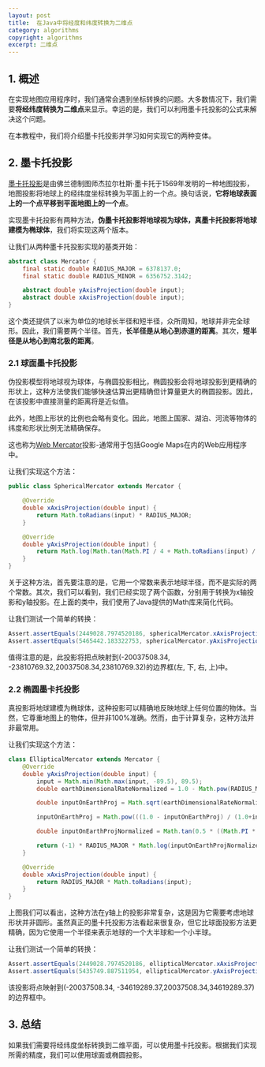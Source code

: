 ```yaml
---
layout: post
title:  在Java中将经度和纬度转换为二维点
category: algorithms
copyright: algorithms
excerpt: 二维点
---
```


## 1. 概述

在实现地图应用程序时，我们通常会遇到坐标转换的问题。大多数情况下，我们需要**将经纬度转换为二维点**来显示。幸运的是，我们可以利用墨卡托投影的公式来解决这个问题。

在本教程中，我们将介绍墨卡托投影并学习如何实现它的两种变体。

## 2. 墨卡托投影

[墨卡托投影](https://en.wikipedia.org/wiki/Mercator_projection)是由佛兰德制图师杰拉尔杜斯·墨卡托于1569年发明的一种地图投影，地图投影将地球上的经纬度坐标转换为平面上的一个点。换句话说，**它将地球表面上的一个点平移到平面地图上的一个点**。

实现墨卡托投影有两种方法，**伪墨卡托投影将地球视为球体，真墨卡托投影将地球建模为椭球体**，我们将实现这两个版本。

让我们从两种墨卡托投影实现的基类开始：

```java
abstract class Mercator {
    final static double RADIUS_MAJOR = 6378137.0;
    final static double RADIUS_MINOR = 6356752.3142;

    abstract double yAxisProjection(double input);
    abstract double xAxisProjection(double input);
}
```

这个类还提供了以米为单位的地球长半径和短半径，众所周知，地球并非完全球形。因此，我们需要两个半径。首先，**长半径是从地心到赤道的距离**。其次，**短半径是从地心到南北极的距离**。

### 2.1 球面墨卡托投影

伪投影模型将地球视为球体，与椭圆投影相比，椭圆投影会将地球投影到更精确的形状上，这种方法使我们能够快速估算出更精确但计算量更大的椭圆投影。因此，在该投影中直接测量的距离将是近似值。

此外，地图上形状的比例也会略有变化。因此，地图上国家、湖泊、河流等物体的纬度和形状比例无法精确保存。

这也称为[Web Mercator](https://en.wikipedia.org/wiki/Web_Mercator_projection)投影-通常用于包括Google Maps在内的Web应用程序中。

让我们实现这个方法：

```java
public class SphericalMercator extends Mercator {

    @Override
    double xAxisProjection(double input) {
        return Math.toRadians(input) * RADIUS_MAJOR;
    }

    @Override
    double yAxisProjection(double input) {
        return Math.log(Math.tan(Math.PI / 4 + Math.toRadians(input) / 2)) * RADIUS_MAJOR;
    }
}
```

关于这种方法，首先要注意的是，它用一个常数来表示地球半径，而不是实际的两个常数。其次，我们可以看到，我们已经实现了两个函数，分别用于转换为x轴投影和y轴投影。在上面的类中，我们使用了Java提供的Math库来简化代码。

让我们测试一个简单的转换：

```java
Assert.assertEquals(2449028.7974520186, sphericalMercator.xAxisProjection(22));
Assert.assertEquals(5465442.183322753, sphericalMercator.yAxisProjection(44));
```

值得注意的是，此投影将把点映射到(-20037508.34, -23810769.32,20037508.34,23810769.32)的边界框(左, 下, 右, 上)中。

### 2.2 椭圆墨卡托投影

真投影将地球建模为椭球体，这种投影可以精确地反映地球上任何位置的物体。当然，它尊重地图上的物体，但并非100%准确。然而，由于计算复杂，这种方法并非最常用。

让我们实现这个方法：

```java
class EllipticalMercator extends Mercator {
    @Override
    double yAxisProjection(double input) {
        input = Math.min(Math.max(input, -89.5), 89.5);
        double earthDimensionalRateNormalized = 1.0 - Math.pow(RADIUS_MINOR / RADIUS_MAJOR, 2);

        double inputOnEarthProj = Math.sqrt(earthDimensionalRateNormalized) * Math.sin( Math.toRadians(input));

        inputOnEarthProj = Math.pow(((1.0 - inputOnEarthProj) / (1.0+inputOnEarthProj)), 0.5 * Math.sqrt(earthDimensionalRateNormalized));

        double inputOnEarthProjNormalized = Math.tan(0.5 * ((Math.PI * 0.5) - Math.toRadians(input))) / inputOnEarthProj;

        return (-1) * RADIUS_MAJOR * Math.log(inputOnEarthProjNormalized);
    }

    @Override
    double xAxisProjection(double input) {
        return RADIUS_MAJOR * Math.toRadians(input);
    }
}
```

上图我们可以看出，这种方法在y轴上的投影非常复杂，这是因为它需要考虑地球形状并非圆形。虽然真正的墨卡托投影方法看起来很复杂，但它比球面投影方法更精确，因为它使用一个半径来表示地球的一个大半球和一个小半球。

让我们测试一个简单的转换：

```java
Assert.assertEquals(2449028.7974520186, ellipticalMercator.xAxisProjection(22));
Assert.assertEquals(5435749.887511954, ellipticalMercator.yAxisProjection(44));
```

该投影将点映射到(-20037508.34, -34619289.37,20037508.34,34619289.37)的边界框中。

## 3. 总结

如果我们需要将经纬度坐标转换到二维平面，可以使用墨卡托投影。根据我们实现所需的精度，我们可以使用球面或椭圆投影。